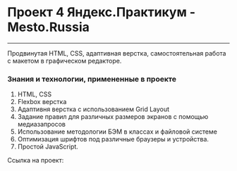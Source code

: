 # Проект 4 Яндекс.Практикум - Mesto.Russia
------
Продвинутая HTML, CSS, адаптивная верстка, самостоятельная работа с макетом в графическом редакторе.

### Знания и технологии, примененные в проекте
1. HTML, CSS
2. Flexbox верстка
3. Адаптивня верстка с использованием Grid Layout
4. Задание правил для различных размеров экранов с помощью медиазапросов
5. Использование методологии БЭМ в классах и файловой системе
6. Оптимизация шрифтов под различные браузеры и устройства.
7. Простой JavaScript.

Ссылка на проект:
